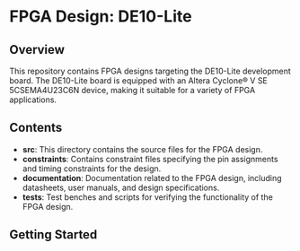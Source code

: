 # FPGA Design: DE10-Lite

## Overview
This repository contains FPGA designs targeting the DE10-Lite development board. The DE10-Lite board is equipped with an Altera Cyclone® V SE 5CSEMA4U23C6N device, making it suitable for a variety of FPGA applications.

## Contents
- **src**: This directory contains the source files for the FPGA design.
- **constraints**: Contains constraint files specifying the pin assignments and timing constraints for the design.
- **documentation**: Documentation related to the FPGA design, including datasheets, user manuals, and design specifications.
- **tests**: Test benches and scripts for verifying the functionality of the FPGA design.

## Getting Started
